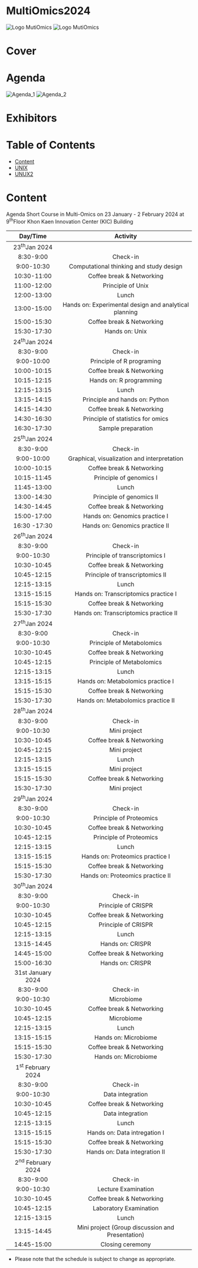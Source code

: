 # MultiOmics2024
<!-- pagebreak -->
![Logo MutiOmics](./Page/elements/img/Logo/Logo_Multi-omics_4.png)
![Logo MutiOmics](./Page/elements/img/Logo/Logo_Multi-omics_1.png)

<!-- pagebreak -->
# Cover

<!-- pagebreak -->

# Agenda
![Agenda_1](./Page/elements/img/Page/Agenda_1.jpeg)
![Agenda_2](./Page/elements/img/Page/Agenda_1.jpeg)
<!-- pagebreak -->
# Exhibitors
<!-- pagebreak -->
# Table of Contents
- [Content](#content)
- [UNIX](./02%20UNIX%20session/Content/Unix_Doc.html)
- [UNUX2](./02%20UNIX%20session/Content/Unix_Commands.html)
<!-- pagebreak -->
# Content



Agenda Short Course in Multi-Omics on 23 January - 2 February 2024 
at 9<sup>th</sup>Floor Khon Kaen Innovation Center (KIC) Building 

|Day/Time|Activity|
|:---:|:---:|
|23<sup>th</sup>Jan 2024|
|8:30-9:00|Check-in|
|9:00-10:30|Computational thinking and study design|
|10:30-11:00|Coffee break & Networking|
|11:00-12:00|Principle of Unix|
|12:00-13:00|Lunch|
|13:00-15:00|Hands on: Experimental design and analytical planning|
|15:00-15:30|Coffee break & Networking|
|15:30-17:30|Hands on: Unix|
|24<sup>th</sup>Jan 2024|
|8:30-9:00|Check-in|
|9:00-10:00|Principle of R programing|
|10:00-10:15|Coffee break & Networking|
|10:15-12:15|Hands on: R programming|
|12:15-13:15|Lunch|
|13:15-14:15|Principle and hands on: Python|
|14:15-14:30|Coffee break & Networking|
|14:30-16:30|Principle of statistics for omics|
|16:30-17:30|Sample preparation|
|25<sup>th</sup>Jan 2024|
|8:30-9:00|Check-in|
|9:00-10:00|Graphical, visualization and interpretation|
|10:00-10:15|Coffee break & Networking| 
|10:15-11:45|Principle of genomics I|
|11:45-13:00|Lunch| 
|13:00-14:30|Principle of genomics II|
|14:30-14:45|Coffee break & Networking| 
|15:00-17:00|Hands on: Genomics practice I |
|16:30 -17:30|Hands on: Genomics practice II|
|26<sup>th</sup>Jan 2024|
|8:30-9:00|Check-in|
|9:00-10:30|Principle of transcriptomics I|
|10:30-10:45|Coffee break & Networking| 
|10:45-12:15|Principle of transcriptomics II|
|12:15-13:15|Lunch| 
|13:15-15:15|Hands on: Transcriptomics practice I|
|15:15-15:30|Coffee break & Networking| 
|15:30-17:30|Hands on: Transcriptomics practice II|
|27<sup>th</sup>Jan 2024|
|8:30-9:00|Check-in|
|9:00-10:30|Principle of Metabolomics|
|10:30-10:45|Coffee break & Networking| 
|10:45-12:15|Principle of Metabolomics|
|12:15-13:15|Lunch| 
|13:15-15:15|Hands on: Metabolomics practice I|
|15:15-15:30|Coffee break & Networking| 
|15:30-17:30|Hands on: Metabolomics practice II|
|28<sup>th</sup>Jan 2024
|8:30-9:00|Check-in|
|9:00-10:30|Mini project| 
|10:30-10:45|Coffee break & Networking| 
|10:45-12:15|Mini project| 
|12:15-13:15|Lunch| 
|13:15-15:15|Mini project| 
|15:15-15:30|Coffee break & Networking| 
|15:30-17:30|Mini project| 
|29<sup>th</sup>Jan 2024
|8:30-9:00|Check-in|
|9:00-10:30|Principle of Proteomics|
|10:30-10:45|Coffee break & Networking| 
|10:45-12:15|Principle of Proteomics|
|12:15-13:15|Lunch| 
|13:15-15:15|Hands on: Proteomics practice I|
|15:15-15:30|Coffee break & Networking| 
|15:30-17:30|Hands on: Proteomics practice II|
|30<sup>th</sup>Jan 2024
|8:30-9:00|Check-in|
|9:00-10:30|Principle of CRISPR|Natthawut
|10:30-10:45|Coffee break & Networking| 
|10:45-12:15|Principle of CRISPR|Natthawut
|12:15-13:15|Lunch| 
|13:15-14:45|Hands on: CRISPR|
|14:45-15:00|Coffee break & Networking| 
|15:00-16:30|Hands on: CRISPR|
|31st January 2024
|8:30-9:00|Check-in|
|9:00-10:30|Microbiome|
|10:30-10:45|Coffee break & Networking| 
|10:45-12:15|Microbiome| 
|12:15-13:15|Lunch| 
|13:15-15:15|Hands on: Microbiome|
|15:15-15:30|Coffee break & Networking| 
|15:30-17:30|Hands on: Microbiome|
|1<sup>st</sup> February 2024
|8:30-9:00|Check-in|
|9:00-10:30|Data integration |
|10:30-10:45|Coffee break & Networking| 
|10:45-12:15|Data integration |
|12:15-13:15|Lunch| 
|13:15-15:15|Hands on: Data intregation I|
|15:15-15:30|Coffee break & Networking| 
|15:30-17:30|Hands on: Data integration II|
|2<sup>nd</sup> February 2024
|8:30-9:00|Check-in|
|9:00-10:30|Lecture Examination|
|10:30-10:45|Coffee break & Networking| 
|10:45-12:15|Laboratory Examination|
|12:15-13:15|Lunch| 
|13:15-14:45|Mini project (Group discussion and Presentation)|
|14:45-15:00|Closing ceremony|

* Please note that the schedule is subject to change as appropriate.

